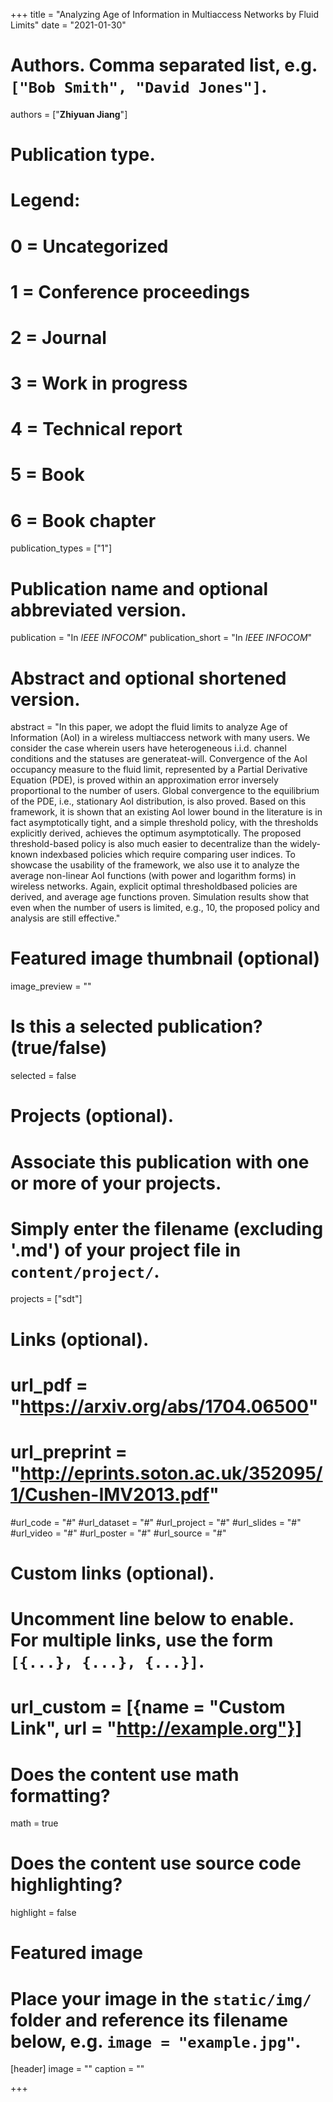 +++
title = "Analyzing Age of Information in Multiaccess Networks by Fluid Limits"
date = "2021-01-30"

# Authors. Comma separated list, e.g. `["Bob Smith", "David Jones"]`.
authors = ["**Zhiyuan Jiang**"]

# Publication type.
# Legend:
# 0 = Uncategorized
# 1 = Conference proceedings
# 2 = Journal
# 3 = Work in progress
# 4 = Technical report
# 5 = Book
# 6 = Book chapter
publication_types = ["1"]

# Publication name and optional abbreviated version.
publication = "In *IEEE INFOCOM*"
publication_short = "In *IEEE INFOCOM*"

# Abstract and optional shortened version.
abstract = "In this paper, we adopt the fluid limits to analyze Age of Information (AoI) in a wireless multiaccess network with many users. We consider the case wherein users have heterogeneous i.i.d. channel conditions and the statuses are generateat-will. Convergence of the AoI occupancy measure to the fluid limit, represented by a Partial Derivative Equation (PDE), is proved within an approximation error inversely proportional to the number of users. Global convergence to the equilibrium of the PDE, i.e., stationary AoI distribution, is also proved. Based on this framework, it is shown that an existing AoI lower bound in the literature is in fact asymptotically tight, and a simple threshold policy, with the thresholds explicitly derived, achieves the optimum asymptotically. The proposed threshold-based policy is also much easier to decentralize than the widely-known indexbased policies which require comparing user indices. To showcase the usability of the framework, we also use it to analyze the average non-linear AoI functions (with power and logarithm forms) in wireless networks. Again, explicit optimal thresholdbased policies are derived, and average age functions proven. Simulation results show that even when the number of users is limited, e.g., 10, the proposed policy and analysis are still effective."

# Featured image thumbnail (optional)
image_preview = ""

# Is this a selected publication? (true/false)
selected = false

# Projects (optional).
#   Associate this publication with one or more of your projects.
#   Simply enter the filename (excluding '.md') of your project file in `content/project/`.
projects = ["sdt"]

# Links (optional).
# url_pdf = "https://arxiv.org/abs/1704.06500"
# url_preprint = "http://eprints.soton.ac.uk/352095/1/Cushen-IMV2013.pdf"
#url_code = "#"
#url_dataset = "#"
#url_project = "#"
#url_slides = "#"
#url_video = "#"
#url_poster = "#"
#url_source = "#"

# Custom links (optional).
#   Uncomment line below to enable. For multiple links, use the form `[{...}, {...}, {...}]`.
# url_custom = [{name = "Custom Link", url = "http://example.org"}]

# Does the content use math formatting?
math = true

# Does the content use source code highlighting?
highlight = false

# Featured image
# Place your image in the `static/img/` folder and reference its filename below, e.g. `image = "example.jpg"`.
[header]
image = ""
caption = ""

+++

